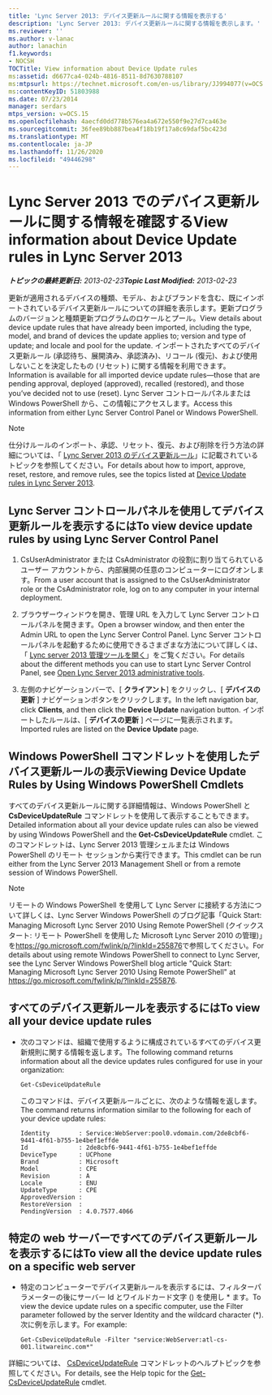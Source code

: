 ```yaml
---
title: 'Lync Server 2013: デバイス更新ルールに関する情報を表示する'
description: 'Lync Server 2013: デバイス更新ルールに関する情報を表示します。'
ms.reviewer: ''
ms.author: v-lanac
author: lanachin
f1.keywords:
- NOCSH
TOCTitle: View information about Device Update rules
ms:assetid: d6677ca4-024b-4816-8511-8d7630788107
ms:mtpsurl: https://technet.microsoft.com/en-us/library/JJ994077(v=OCS.15)
ms:contentKeyID: 51803988
ms.date: 07/23/2014
manager: serdars
mtps_version: v=OCS.15
ms.openlocfilehash: 4aecfd0dd778b576ea4a672e550f9e27d7ca463e
ms.sourcegitcommit: 36fee89bb887bea4f18b19f17a8c69daf5bc423d
ms.translationtype: MT
ms.contentlocale: ja-JP
ms.lasthandoff: 11/26/2020
ms.locfileid: "49446298"
---
```

# <a name="view-information-about-device-update-rules-in-lync-server-2013"></a><span data-ttu-id="064f8-103">Lync Server 2013 でのデバイス更新ルールに関する情報を確認する</span><span class="sxs-lookup"><span data-stu-id="064f8-103">View information about Device Update rules in Lync Server 2013</span></span>

<div data-xmlns="http://www.w3.org/1999/xhtml">

<div class="topic" data-xmlns="http://www.w3.org/1999/xhtml" data-msxsl="urn:schemas-microsoft-com:xslt" data-cs="https://msdn.microsoft.com/">

<div data-asp="https://msdn2.microsoft.com/asp">



</div>

<div id="mainSection">

<div id="mainBody"><span data-ttu-id="064f8-104">

<span> </span></span><span class="sxs-lookup"><span data-stu-id="064f8-104">

<span> </span></span></span>

<span data-ttu-id="064f8-105">_**トピックの最終更新日:** 2013-02-23_</span><span class="sxs-lookup"><span data-stu-id="064f8-105">_**Topic Last Modified:** 2013-02-23_</span></span>

<span data-ttu-id="064f8-106">更新が適用されるデバイスの種類、モデル、およびブランドを含む、既にインポートされているデバイス更新ルールについての詳細を表示します。更新プログラムのバージョンと種類更新プログラムのロケールとプール。</span><span class="sxs-lookup"><span data-stu-id="064f8-106">View details about device update rules that have already been imported, including the type, model, and brand of devices the update applies to; version and type of update; and locale and pool for the update.</span></span> <span data-ttu-id="064f8-107">インポートされたすべてのデバイス更新ルール (承認待ち、展開済み、承認済み)、リコール (復元)、および使用しないことを決定したもの (リセット) に関する情報を利用できます。</span><span class="sxs-lookup"><span data-stu-id="064f8-107">Information is available for all imported device update rules—those that are pending approval, deployed (approved), recalled (restored), and those you’ve decided not to use (reset).</span></span> <span data-ttu-id="064f8-108">Lync Server コントロールパネルまたは Windows PowerShell から、この情報にアクセスします。</span><span class="sxs-lookup"><span data-stu-id="064f8-108">Access this information from either Lync Server Control Panel or Windows PowerShell.</span></span>

<div>


> [!NOTE]  
> <span data-ttu-id="064f8-109">仕分けルールのインポート、承認、リセット、復元、および削除を行う方法の詳細については、「 <A href="lync-server-2013-device-update-rules.md">Lync Server 2013 のデバイス更新ルール</A>」に記載されているトピックを参照してください。</span><span class="sxs-lookup"><span data-stu-id="064f8-109">For details about how to import, approve, reset, restore, and remove rules, see the topics listed at <A href="lync-server-2013-device-update-rules.md">Device Update rules in Lync Server 2013</A>.</span></span>



</div>

<div>

## <a name="to-view-device-update-rules-by-using-lync-server-control-panel"></a><span data-ttu-id="064f8-110">Lync Server コントロールパネルを使用してデバイス更新ルールを表示するには</span><span class="sxs-lookup"><span data-stu-id="064f8-110">To view device update rules by using Lync Server Control Panel</span></span>

1.  <span data-ttu-id="064f8-111">CsUserAdministrator または CsAdministrator の役割に割り当てられているユーザー アカウントから、内部展開の任意のコンピューターにログオンします。</span><span class="sxs-lookup"><span data-stu-id="064f8-111">From a user account that is assigned to the CsUserAdministrator role or the CsAdministrator role, log on to any computer in your internal deployment.</span></span>

2.  <span data-ttu-id="064f8-112">ブラウザーウィンドウを開き、管理 URL を入力して Lync Server コントロールパネルを開きます。</span><span class="sxs-lookup"><span data-stu-id="064f8-112">Open a browser window, and then enter the Admin URL to open the Lync Server Control Panel.</span></span> <span data-ttu-id="064f8-113">Lync Server コントロールパネルを起動するために使用できるさまざまな方法について詳しくは、「 [Lync server 2013 管理ツールを開く](lync-server-2013-open-lync-server-administrative-tools.md)」をご覧ください。</span><span class="sxs-lookup"><span data-stu-id="064f8-113">For details about the different methods you can use to start Lync Server Control Panel, see [Open Lync Server 2013 administrative tools](lync-server-2013-open-lync-server-administrative-tools.md).</span></span>

3.  <span data-ttu-id="064f8-114">左側のナビゲーションバーで、[ **クライアント**] をクリックし、[ **デバイスの更新** ] ナビゲーションボタンをクリックします。</span><span class="sxs-lookup"><span data-stu-id="064f8-114">In the left navigation bar, click **Clients**, and then click the **Device Update** navigation button.</span></span> <span data-ttu-id="064f8-115">インポートしたルールは、[ **デバイスの更新** ] ページに一覧表示されます。</span><span class="sxs-lookup"><span data-stu-id="064f8-115">Imported rules are listed on the **Device Update** page.</span></span>

</div>

<div>

## <a name="viewing-device-update-rules-by-using-windows-powershell-cmdlets"></a><span data-ttu-id="064f8-116">Windows PowerShell コマンドレットを使用したデバイス更新ルールの表示</span><span class="sxs-lookup"><span data-stu-id="064f8-116">Viewing Device Update Rules by Using Windows PowerShell Cmdlets</span></span>

<span data-ttu-id="064f8-117">すべてのデバイス更新ルールに関する詳細情報は、Windows PowerShell と **CsDeviceUpdateRule** コマンドレットを使用して表示することもできます。</span><span class="sxs-lookup"><span data-stu-id="064f8-117">Detailed information about all your device update rules can also be viewed by using Windows PowerShell and the **Get-CsDeviceUpdateRule** cmdlet.</span></span> <span data-ttu-id="064f8-118">このコマンドレットは、Lync Server 2013 管理シェルまたは Windows PowerShell のリモート セッションから実行できます。</span><span class="sxs-lookup"><span data-stu-id="064f8-118">This cmdlet can be run either from the Lync Server 2013 Management Shell or from a remote session of Windows PowerShell.</span></span>

<div>


> [!NOTE]  
> <span data-ttu-id="064f8-119">リモートの Windows PowerShell を使用して Lync Server に接続する方法について詳しくは、Lync Server Windows PowerShell のブログ記事「Quick Start: Managing Microsoft Lync Server 2010 Using Remote PowerShell (クイックスタート: リモート PowerShell を使用した Microsoft Lync Server 2010 の管理)」を<A href="https://go.microsoft.com/fwlink/p/?linkid=255876">https://go.microsoft.com/fwlink/p/?linkId=255876</A>で参照してください。</span><span class="sxs-lookup"><span data-stu-id="064f8-119">For details about using remote Windows PowerShell to connect to Lync Server, see the Lync Server Windows PowerShell blog article "Quick Start: Managing Microsoft Lync Server 2010 Using Remote PowerShell" at <A href="https://go.microsoft.com/fwlink/p/?linkid=255876">https://go.microsoft.com/fwlink/p/?linkId=255876</A>.</span></span>



</div>

<div>

## <a name="to-view-all-your-device-update-rules"></a><span data-ttu-id="064f8-120">すべてのデバイス更新ルールを表示するには</span><span class="sxs-lookup"><span data-stu-id="064f8-120">To view all your device update rules</span></span>

  - <span data-ttu-id="064f8-121">次のコマンドは、組織で使用するように構成されているすべてのデバイス更新規則に関する情報を返します。</span><span class="sxs-lookup"><span data-stu-id="064f8-121">The following command returns information about all the device updates rules configured for use in your organization:</span></span>
    
        Get-CsDeviceUpdateRule
    
    <span data-ttu-id="064f8-122">このコマンドは、デバイス更新ルールごとに、次のような情報を返します。</span><span class="sxs-lookup"><span data-stu-id="064f8-122">The command returns information similar to the following for each of your device update rules:</span></span>
    
        Identity        : Service:WebServer:pool0.vdomain.com/2de8cbf6-9441-4f61-b755-1e4bef1effde
        Id              : 2de8cbf6-9441-4f61-b755-1e4bef1effde
        DeviceType      : UCPhone
        Brand           : Microsoft
        Model           : CPE
        Revision        : A
        Locale          : ENU
        UpdateType      : CPE
        ApprovedVersion :
        RestoreVersion  :
        PendingVersion  : 4.0.7577.4066

</div>

<div>

## <a name="to-view-all-the-device-update-rules-on-a-specific-web-server"></a><span data-ttu-id="064f8-123">特定の web サーバーですべてのデバイス更新ルールを表示するには</span><span class="sxs-lookup"><span data-stu-id="064f8-123">To view all the device update rules on a specific web server</span></span>

  - <span data-ttu-id="064f8-124">特定のコンピューターでデバイス更新ルールを表示するには、フィルターパラメーターの後にサーバー Id とワイルドカード文字 () を使用し \* ます。</span><span class="sxs-lookup"><span data-stu-id="064f8-124">To view the device update rules on a specific computer, use the Filter parameter followed by the server Identity and the wildcard character (\*).</span></span> <span data-ttu-id="064f8-125">次に例を示します。</span><span class="sxs-lookup"><span data-stu-id="064f8-125">For example:</span></span>
    
        Get-CsDeviceUpdateRule -Filter "service:WebServer:atl-cs-001.litwareinc.com*"

</div>

<span data-ttu-id="064f8-126">詳細については、 [CsDeviceUpdateRule](https://docs.microsoft.com/powershell/module/skype/Get-CsDeviceUpdateRule) コマンドレットのヘルプトピックを参照してください。</span><span class="sxs-lookup"><span data-stu-id="064f8-126">For details, see the Help topic for the [Get-CsDeviceUpdateRule](https://docs.microsoft.com/powershell/module/skype/Get-CsDeviceUpdateRule) cmdlet.</span></span>

<span data-ttu-id="064f8-127"></div>

</div>

<span> </span>

</div>

</div>

</span><span class="sxs-lookup"><span data-stu-id="064f8-127"></div>

</div>

<span> </span>

</div>

</div>

</span></span></div>

